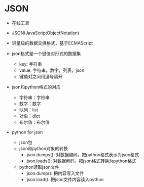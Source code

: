 # JSON
- 在线工具
- JSON(JavaScriptObjectNotation)
- 轻量级的数据交换格式，基于ECMAScript
- json格式是一个键值对形式的数据集
    - key: 字符串
    - value: 字符串，数字，列表，json
    - 键值对之间用逗号隔开

- json和python格式的对应
    - 字符串：字符串
    - 数字：数字
    - 队列：list
    - 对象：dict
    - 布尔值：布尔值
- python for json
    - json包
    - json和python对象的转换
        - json.dumps(): 对数据编码，把python格式表示为json格式
        - json.loads(): 对数据解码，把json格式转换为python格式
    - python读取json文件
        - json.dump(): 把内容写入文件
        - json.load(): 把json文件内容读入python
        